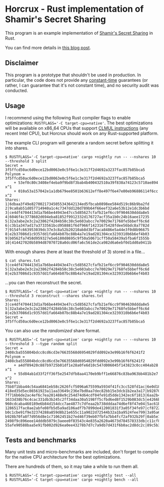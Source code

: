 # Horcrux - Rust implementation of Shamir's Secret Sharing

This program is an example implementation of [Shamir's Secret Sharing](https://en.wikipedia.org/wiki/Shamir%27s_Secret_Sharing) in Rust.

You can find more details in [this blog post](https://gendignoux.com/blog/2021/11/01/horcrux-1-math.html).

## Disclaimer

This program is a prototype that shouldn't be used in production.
In particular, the code does not provide any [constant-time](https://en.wikipedia.org/wiki/Timing_attack) guarantees (or rather, I can guarantee that it's not constant time), and no security audit was conducted.

## Usage

I recommend using the following Rust compiler flags to enable optimizations: `RUSTFLAGS='-C target-cpu=native'`.
The best optimizations will be available on x86\_64 CPUs that support [CLMUL instructions](https://en.wikipedia.org/wiki/CLMUL_instruction_set) (any recent Intel CPU), but Horcrux should work on any Rust-supported platform.

The example CLI program will generate a random secret before splitting it into shares.

```
$ RUSTFLAGS='-C target-cpu=native' cargo +nightly run -- --nshares 10 --threshold 3 split
Secret = 3f5ffcd50ac6d0ece12bd0063e0c5f6e1c3e317f2d4692a3237fac857b85bca5
Polynom = 3f5ffcd50ac6d0ece12bd0063e0c5f6e1c3e317f2d4692a3237fac857b85bca5
    + 53ef0c80c3408ef4eba9f9bd8f3bab4b400432510a39f838a74123c5710ae894 x^1
    + 010a53a157042e1a1db679ee8501b63612eff8e497f6e47e00eb96886114f6cc x^2
Shares:
1|6dbaa3f49e82700217345055343642134ed5fbcab0898ee584d519c86b9ba2fd
2|9ca8ab51d057714940a1c4c7347dd120d789b64f66eef32a6e53b12e1dc3b6bd
3|ce4df4704413d1a7b6be44943e47cc5d85627cfafb21ef6cc9f904630ddda8e5
4|6046f4c3778602d694eba81852f9912332d176727acf35a1b0c24b16aee17235
5|32a3abe2e3c2a23862f4284b58c38c5e603abcc7e70029e71768fe5bbeff6c6d
6|c3b1a347ad17a3733561bcd958881f6df966f14231675428fdee56bdc8a7782d
7|9154fc663953039dc37e3c8a52b20210ab8d3bf7aca8486e5a44e3f0d8b96675
8|e2b37086d1c9357dd1fa664b07bc88b4a7e19ad281304ce3239310b6b6ef4b03
9|b0562fa7458d959327e5e6180d8695c9f50a50671cff50a58439a5fba6f1555b
10|414427020b5894d87070728a0dcd06fa6c561de2ca982d6a6ebf0d1dd0a9411b
```

With enough shares (here at least the threshold of 3) stored in a file...

```
$ cat shares.txt 
3|ce4df4704413d1a7b6be44943e47cc5d85627cfafb21ef6cc9f904630ddda8e5
5|32a3abe2e3c2a23862f4284b58c38c5e603abcc7e70029e71768fe5bbeff6c6d
8|e2b37086d1c9357dd1fa664b07bc88b4a7e19ad281304ce3239310b6b6ef4b03
```

...you can then reconstruct the secret.

```
$ RUSTFLAGS='-C target-cpu=native' cargo +nightly run -- --nshares 10 --threshold 3 reconstruct --shares shares.txt 
Shares:
3|ce4df4704413d1a7b6be44943e47cc5d85627cfafb21ef6cc9f904630ddda8e5
5|32a3abe2e3c2a23862f4284b58c38c5e603abcc7e70029e71768fe5bbeff6c6d
8|e2b37086d1c9357dd1fa664b07bc88b4a7e19ad281304ce3239310b6b6ef4b03
Secret = 3f5ffcd50ac6d0ece12bd0063e0c5f6e1c3e317f2d4692a3237fac857b85bca5
```

You can also use the *randomized* share format.

```
$ RUSTFLAGS='-C target-cpu=native' cargo +nightly run -- --nshares 10 --threshold 3 --type random split
Secret = 2408cba555804bdcc8cd6cd3e76635568d6954029fdd092e3e99b16f6f6241f2
Polynom = 2408cba555804bdcc8cd6cd3e76635568d6954029fdd092e3e99b16f6f6241f2
    + a4df09420c887b9725b01df1e28a0fe6d10c547d006045f143823c0cc404ab28 x^1
    + 55d84ab1d33f2ff36f5e2547dfb8aa4170eb9bff1e66876c83ba963bb481b2e7 x^2
Shares:
75b8f1bba44c54aa6841eb58c2626fcf5096a675599a5934f41fc3cc528fd1ac|6e0d18901b948d37ed701bdd6805d9c45cbad1afb77380678e657723e7126eef
418ed35d5ec86561923a11aa33649c236e7bd0aa7dec82bb15e3dcb1b2ea3a17|b928705aa179c1050533695da69b06c77496466ea12fecef23f254cd68796bac
7f716b6de2ac4ef6c7ea201488e9c254d74d64cdf04fe91d5dde1342ec6f1813|6aa2b4bd28dfcf1b1c69301c7779200513d9b1de79f07c882a1bb6d155612254
1633d38b76c4cac331db3b245c2ff34daa30a5198ff5cfbd6ed8f1529b083dc5|e4266b22bafddfb49b3be1c78f3b2e1f63968a5ecd0084d2e36693587738b137
960cdcaba460189e6b84d154dcc7ae4877c7dfeaa2b738dddaa74d6ef8f47e04|5ac61ba75e69c30f77805bd06c3c8d70f5550a67f1bc695fb62f4a57efdb65a8
1286517fac0ae2abfe08fb5d5a9ad106adf7b7899de412001831f3a05f34fe97|cf8722b550ba55596b54e1e63579d5f6e20eae4495d949eb9dc080ce8886a756
b0c1cbe91f9e32374288a859d8b21e655c11a9022d72544b32a1ba9524fee799|3a95a6404deda8994c49c0d363e36adf87974bb605b43100e2d504dae7f9c4ef
b928b70fa8f7d956d8e1c71062451b27ed46f39eb07fbfa7bb4fcf2af932b29f|0ab5e1d9f58cf36d9e0babdf953299589584a3437d4538b974678925ebf59372
2498f9c896eee14dddb5079c3aeee0f83543c4e835a2620a4673d784578333db|c11cf808ac0c72d845a6b3e1c8f02c9332f7735f3d82cc54f40826f038c749ac
55afe90588baa5e91fb002d926ea0ee43278b7d7c7a9db7d431f6b0ac2d8dc2c|89c5b32a1d546995b891b503a39d36e79ab74ede8dd159ac392f4aa0d9d9e3fb
```

## Tests and benchmarks

Many unit tests and micro-benchmarks are included, don't forget to compile for the native CPU architecture for the best optimizations.

There are hundreds of them, so it may take a while to run them all.

```
$ RUSTFLAGS='-C target-cpu=native' cargo +nightly test --all
$ RUSTFLAGS='-C target-cpu=native' cargo +nightly bench --all
```
